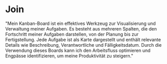 # Join

"Mein Kanban-Board ist ein effektives Werkzeug zur Visualisierung und Verwaltung meiner Aufgaben. Es besteht aus mehreren Spalten, die den Fortschritt meiner Aufgaben darstellen, von der Planung bis zur Fertigstellung. Jede Aufgabe ist als Karte dargestellt und enthält relevante Details wie Beschreibung, Verantwortliche und Fälligkeitsdatum. Durch die Verwendung dieses Boards kann ich den Arbeitsfluss optimieren und Engpässe identifizieren, um meine Produktivität zu steigern."
